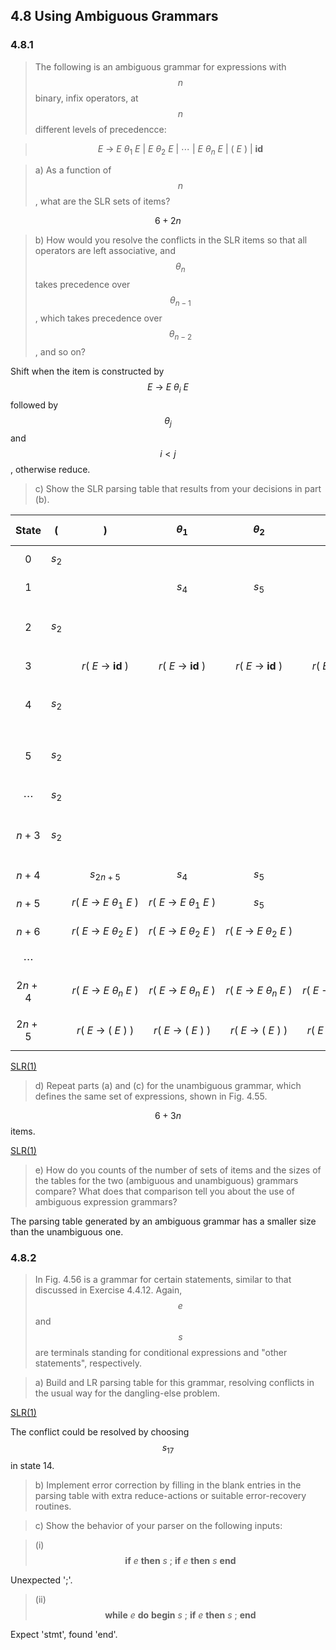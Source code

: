 ## 4.8 Using Ambiguous Grammars

### 4.8.1

> The following is an ambiguous grammar for expressions with $$n$$ binary, infix operators, at $$n$$ different levels of precedencce:

> $$
E~\rightarrow~E~\theta_1~E~|~E~\theta_2~E~|~\cdots~|~E~\theta_n~E~|~(~E~)~|~\mathbf{id}
$$

> a) As a function of $$n$$, what are the SLR sets of items?

$$6 + 2n$$

> b) How would you resolve the conflicts in the SLR items so that all operators are left associative, and $$\theta_n$$ takes precedence over $$\theta_{n-1}$$, which takes precedence over $$\theta_{n-2}$$, and so on?

Shift when the item is constructed by $$E~\rightarrow~E~\theta_i~E$$ followed by $$\theta_j$$ and $$i < j$$, otherwise reduce.

> c) Show the SLR parsing table that results from your decisions in part (b).

| State | $$($$ | $$)$$ | $$\theta_1$$ | $$\theta_2$$ | $$\cdots$$ | $$\theta_n$$ | $$\mathbf{id}$$ | $$\$$$ | $$E$$ |
|:-:|:-:|:-:|:-:|:-:|:-:|:-:|:-:|:-:|:-:|
| $$0$$ | $$s_2$$ | | | | | | $$s_3$$ | | $$1$$ |
| $$1$$ | | | $$s_4$$ | $$s_5$$ | | $$s_n$$ | | acc | |
| $$2$$ | $$s_2$$ | | | | | | $$s_3$$ | | $$n + 4$$ |
| $$3$$ | | $$r(~E~\rightarrow~\mathbf{id}~)$$ | $$r(~E~\rightarrow~\mathbf{id}~)$$ | $$r(~E~\rightarrow~\mathbf{id}~)$$ | $$r(~E~\rightarrow~\mathbf{id}~)$$ | $$r(~E~\rightarrow~\mathbf{id}~)$$ |  | $$r(~E~\rightarrow~\mathbf{id}~)$$ | |
| $$4$$ | $$s_2$$ | | | | | | $$s_3$$ | | $$n + 5$$ |
| $$5$$ | $$s_2$$ | | | | | | $$s_3$$ | | $$n + 6$$ |
| $$\cdots$$ | $$s_2$$ | | | | | | $$s_3$$ | | |
| $$n + 3$$ | $$s_2$$ | | | | | | $$s_3$$ | | $$2n + 2$$ |
| $$n + 4$$ | | $$s_{2n+5}$$ | $$s_4$$ | $$s_5$$ | | $$s_{n + 3}$$ | | | |
| $$n + 5$$ | | $$r(~E~\rightarrow~E~\theta_1~E~)$$ | $$r(~E~\rightarrow~E~\theta_1~E~)$$ | $$s_5$$ | | $$s_{n + 3}$$ | | $$r(~E~\rightarrow~E~\theta_1~E~)$$ | |
| $$n + 6$$ | | $$r(~E~\rightarrow~E~\theta_2~E~)$$ | $$r(~E~\rightarrow~E~\theta_2~E~)$$ | $$r(~E~\rightarrow~E~\theta_2~E~)$$ | | $$s_{n + 3}$$ | | $$r(~E~\rightarrow~E~\theta_2~E~)$$ | |
| $$\cdots$$ | | | | | | | | | |
| $$2n + 4$$ | | $$r(~E~\rightarrow~E~\theta_n~E~)$$ | $$r(~E~\rightarrow~E~\theta_n~E~)$$ | $$r(~E~\rightarrow~E~\theta_n~E~)$$ | $$r(~E~\rightarrow~E~\theta_n~E~)$$ | $$r(~E~\rightarrow~E~\theta_n~E~)$$ | $$r(~E~\rightarrow~E~\theta_n~E~)$$ | |
| $$2n + 5$$ | | $$r(~E~\rightarrow~(~E~)~)$$ | $$r(~E~\rightarrow~(~E~)~)$$ | $$r(~E~\rightarrow~(~E~)~)$$ | $$r(~E~\rightarrow~(~E~)~)$$ | $$r(~E~\rightarrow~(~E~)~)$$ | | $$r(~E~\rightarrow~(~E~)~)$$ | |

[SLR(1)](https://cyberzhg.github.io/toolbox/lr0?grammar=RSAtPiBFIM64MSBFCiAgIHwgRSDOuDIgRQogICB8IEUgzrgzIEUKICAgfCAoIEUgKQogICB8IGlkCg==)

> d) Repeat parts (a) and (c) for the unambiguous grammar, which defines the same set of expressions, shown in Fig. 4.55.

$$6 + 3n$$ items.

[SLR(1)](https://cyberzhg.github.io/toolbox/lr0?grammar=RTEgLT4gRTEgzrgxIEUyIHwgRTIKRTIgLT4gRTIgzrgyIEUzIHwgRTMKRTMgLT4gRTMgzrgzIEU0IHwgRTQKRTQgLT4gKCBFMSApIHwgaWQ=)

> e) How do you counts of the number of sets of items and the sizes of the tables for the two (ambiguous and unambiguous) grammars compare? What does that comparison tell you about the use of ambiguous expression grammars?

The parsing table generated by an ambiguous grammar has a smaller size than the unambiguous one.

### 4.8.2

> In Fig. 4.56 is a grammar for certain statements, similar to that discussed in Exercise 4.4.12. Again, $$e$$ and $$s$$ are  terminals standing for conditional expressions and "other statements", respectively.

> a) Build and LR parsing table for this grammar, resolving conflicts in the usual way for the dangling-else problem.

[SLR(1)](https://cyberzhg.github.io/toolbox/lr0?grammar=c3RtdCAtPiBpZiBlIHRoZW4gc3RtdAogICAgICB8IGlmIGUgdGhlbiBzdG10IGVsc2Ugc3RtdAogICAgICB8IHdoaWxlIGUgZG8gc3RtdAogICAgICB8IGJlZ2luIGxpc3QgZW5kCiAgICAgIHwgcwpsaXN0IC0+IGxpc3QgOyBzdG10CiAgICAgIHwgc3RtdA==)

The conflict could be resolved by choosing $$s_{17}$$ in state 14.

> b) Implement error correction by filling in the blank entries in the parsing table with extra reduce-actions or suitable error-recovery routines.

> c) Show the behavior of your parser on the following inputs:

> (i) $$\mathbf{if}~e~\mathbf{then}~s~;~\mathbf{if}~e~\mathbf{then}~s~\mathbf{end}$$

Unexpected ';'.

> (ii) $$\mathbf{while}~e~\mathbf{do}~\mathbf{begin}~s~;~\mathbf{if}~e~\mathbf{then}~s~;~\mathbf{end}$$

Expect 'stmt', found 'end'.
